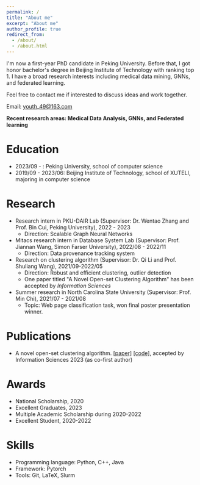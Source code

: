 ```yaml
---
permalink: /
title: "About me"
excerpt: "About me"
author_profile: true
redirect_from: 
  - /about/
  - /about.html
---
```




I'm now a first-year PhD candidate in Peking University. Before that, I got honor bachelor's degree in Beijing Institute of Technology with ranking top 1. I have a broad research interests including medical data mining, GNNs, and federated learning.

Feel free to contact me if interested to discuss ideas and work together.



Email: youth_49@163.com



**Recent research areas: Medical Data Analysis, GNNs, and Federated learning**



Education
======
- 2023/09 - : Peking University, school of computer science
- 2019/09 - 2023/06: Beijing Institute of Technology, school of XUTELI, majoring in computer science



# Research

- Research intern in PKU-DAIR Lab (Supervisor: Dr. Wentao Zhang and Prof. Bin Cui, Peking University), 2022 - 2023
  - Direction: Scalable Graph Neural Networks
- Mitacs research intern in Database System Lab (Supervisor: Prof. Jiannan Wang, Simon Farser University), 2022/08 - 2022/11
  - Direction: Data provenance tracking system
- Research on clustering algorithm (Supervisor: Dr. Qi Li and Prof. Shuliang Wang), 2021/09-2022/05
  - Direction: Robust and efficient clustering, outlier detection
  - One paper titled "A Novel Open-set Clustering Algorithm" has been accepted by *Information Sciences*
- Summer research in North Carolina State University (Supervisor: Prof. Min Chi), 2021/07 - 2021/08
  - Topic: Web page classification task, won final poster presentation winner.



# Publications

- A novel open-set clustering algorithm. [[paper]](https://www.sciencedirect.com/science/article/pii/S0020025523011465) [[code]](https://github.com/Youth-49/2023-DOS-IN), accepted by Information Sciences 2023 (as co-first author)



# Awards

- National Scholarship, 2020
- Excellent Graduates, 2023
- Multiple Academic Scholarship during 2020-2022
- Excellent Student, 2020-2022



# Skills

- Programming language: Python, C++, Java
- Framework: Pytorch
- Tools: Git, LaTeX, Slurm